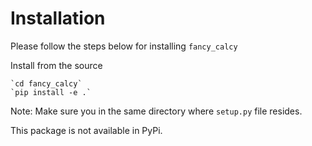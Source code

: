 # Installation

Please follow the steps below for installing `fancy_calcy`

Install from the source

    `cd fancy_calcy`
    `pip install -e .`


Note: Make sure you in the same directory where `setup.py` file resides.


This package is not available in PyPi.

